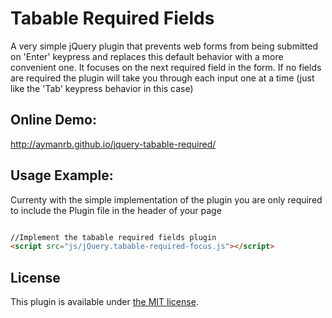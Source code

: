 Tabable Required Fields
================================
A very simple jQuery plugin that prevents web forms from being submitted on 'Enter' keypress and replaces this default behavior with a more convenient one. It focuses on the next required field in the form. If no fields are required the plugin will take you through each input one at a time (just like the 'Tab' keypress behavior in this case) 

	
## Online Demo:
http://aymanrb.github.io/jquery-tabable-required/

## Usage Example:

Currenty with the simple implementation of the plugin you are only required to include the Plugin file in the header of your page
```HTML

//Implement the tabable required fields plugin
<script src="js/jQuery.tabable-required-focus.js"></script>

```


## License

This plugin is available under [the MIT license](http://mths.be/mit).